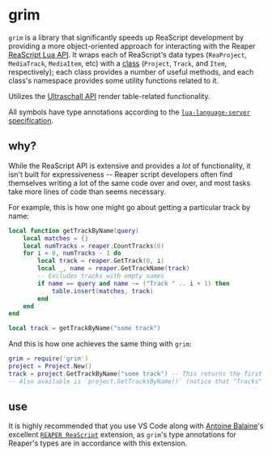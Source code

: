 # grim

`grim` is a library that significantly speeds up ReaScript development by providing a more object-oriented approach for interacting with the Reaper [ReaScript Lua API](https://www.reaper.fm/sdk/reascript/reascripthelp.html#l). It wraps each of ReaScript's data types (`ReaProject`, `MediaTrack`, `MediaItem`, etc) with a [class](https://www.lua.org/pil/16.1.html) (`Project`, `Track`, and `Item`, respectively); each class provides a number of useful methods, and each class's namespace provides some utility functions related to it.

Utilizes the [Ultraschall API](https://mespotin.uber.space/Ultraschall/US_Api_Introduction_and_Concepts.html) render table-related functionality.

All symbols have type annotations according to the [`lua-language-server` specification](https://github.com/LuaLS/lua-language-server/wiki/Annotations).

<!-- Powers the [`rea`](https://github.com/rewgs/rea) script library. -->

<!-- ## setup -->
<!-- Any ReaScript file that references this library needs to be able to import it from an absolute location that does not change from computer to computer. -->
<!-- 1. Install the [Ultraschall API](https://github.com/Ultraschall/ultraschall-lua-api-for-reaper?tab=readme-ov-file#reapack) via ReaPack. -->

## why?

While the ReaScript API is extensive and provides a _lot_ of functionality, it isn't built for expressiveness -- Reaper script developers often find themselves writing a lot of the same code over and over, and most tasks take more lines of code than seems necessary. 

For example, this is how one might go about getting a particular track by name:

```lua
local function getTrackByName(query)
    local matches = {}
    local numTracks = reaper.CountTracks(0)
    for i = 0, numTracks - 1 do
        local track = reaper.GetTrack(0, i)
        local _, name = reaper.GetTrackName(track)
        -- Excludes tracks with empty names
        if name == query and name ~= ("Track " .. i + 1) then
            table.insert(matches, track)
        end
    end
end

local track = getTrackByName("some track")
```

And this is how one achieves the same thing with `grim`:

```lua
grim = require('grim')
project = Project.New()
track = project.GetTrackByName("some track") -- This returns the first match
-- Also available is `project.GetTracksByName()` (notice that "Tracks" is plural), which returns a table of all tracks named the query. 
```

## use

It is highly recommended that you use VS Code along with [Antoine Balaine](https://www.linkedin.com/in/antoinebalaine/)'s excellent [`REAPER ReaScript`](https://marketplace.visualstudio.com/items?itemName=AntoineBalaine.reascript-docs) extension, as `grim`'s type annotations for Reaper's types are in accordance with this extension.